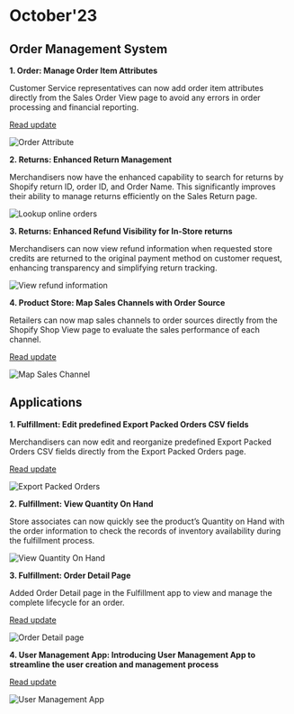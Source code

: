 # October'23

## Order Management System

**1. Order: Manage Order Item Attributes**

Customer Service representatives can now add order item attributes directly from the Sales Order View page to avoid any errors in order processing and financial reporting.

[Read update](manage-order-item-attributes.md)

![Order Attribute](https://www.hotwax.co/hubfs/Order%20Attribute%20\(1\).png)


**2. Returns: Enhanced Return Management**

Merchandisers now have the enhanced capability to search for returns by Shopify return ID, order ID, and Order Name. This significantly improves their ability to manage returns efficiently on the Sales Return page.

![Lookup online orders](https://www.hotwax.co/hs-fs/hubfs/Lookup%20online%20orders.png?width=1000\&height=685\&name=Lookup%20online%20orders.png)


**3. Returns: Enhanced Refund Visibility for In-Store returns**

Merchandisers can now view refund information when requested store credits are returned to the original payment method on customer request, enhancing transparency and simplifying return tracking.

![View refund information](https://www.hotwax.co/hs-fs/hubfs/View%20refund%20information.png?width=860\&height=327\&name=View%20refund%20information.png)


**4. Product Store: Map Sales Channels with Order Source**

Retailers can now map sales channels to order sources directly from the Shopify Shop View page to evaluate the sales performance of each channel.

[Read update](map-sales-channels-with-order-source.md)

![Map Sales Channel](https://www.hotwax.co/hubfs/Map%20Sales%20Channel-1.png)

## Applications

**1. Fulfillment: Edit predefined Export Packed Orders CSV fields**

Merchandisers can now edit and reorganize predefined Export Packed Orders CSV fields directly from the Export Packed Orders page.

[Read update](edit-predefined-export-packed-orders-csv-fields.md)

![Export Packed Orders](https://www.hotwax.co/hubfs/Export%20Packed%20Orders.png)


**2. Fulfillment: View Quantity On Hand**

Store associates can now quickly see the product’s Quantity on Hand with the order information to check the records of inventory availability during the fulfillment process.&#x20;

![View Quantity On Hand](https://www.hotwax.co/hs-fs/hubfs/Frame%20170.png?width=2000\&height=461\&name=Frame%20170.png)

**3. Fulfillment: Order Detail Page**

Added Order Detail page in the Fulfillment app to view and manage the complete lifecycle for an order.

[Read update](order-detail-page.md)

![Order Detail page](https://www.hotwax.co/hubfs/Order%20Detail%20page-1.png)

**4. User Management App: Introducing User Management App to streamline the user creation and management process**

[Read update](user-management-app.md)

![User Management App](https://www.hotwax.co/hubfs/Sample%20Product%20Update%20frame-2.png)

